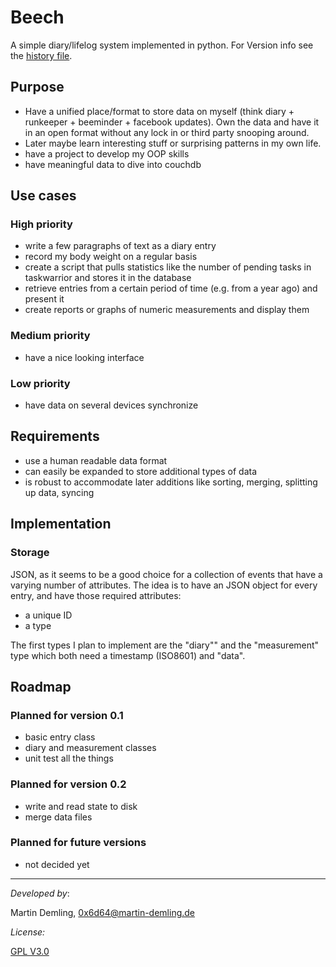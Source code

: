 # Beech
A simple diary/lifelog system implemented in python. For Version info see the [history file](HISTORY.md).

## Purpose
- Have a unified place/format to store data on myself (think diary + runkeeper + beeminder + facebook updates). Own the data and have it in an open format without any lock in or third party snooping around.
- Later maybe learn interesting stuff or surprising patterns in my own life.
- have a project to develop my OOP skills
- have meaningful data to dive into couchdb

## Use cases

### High priority
- write a few paragraphs of text as a diary entry
- record my body weight on a regular basis
- create a script that pulls statistics like the number of pending tasks in taskwarrior and stores it in the database
- retrieve entries from a certain period of time (e.g. from a year ago) and present it
- create reports or graphs of numeric measurements and display them

### Medium priority
- have a nice looking interface

### Low priority
- have data on several devices synchronize

## Requirements
- use a human readable data format
- can easily be expanded to store additional types of data
- is robust to accommodate later additions like sorting, merging, splitting up data, syncing

## Implementation
### Storage
JSON, as it seems to be a good choice for a collection of events that have a varying number of attributes. The idea is to have an JSON object for every entry, and have those required attributes:

- a unique ID
- a type

The first types I plan to implement are the "diary"" and the "measurement" type which both need a timestamp (ISO8601) and "data".

## Roadmap
### Planned for version 0.1
- basic entry class
- diary and measurement classes
- unit test all the things

### Planned for version 0.2
- write and read state to disk
- merge data files

### Planned for future versions
- not decided yet 

--------
*Developed by*:

Martin Demling, 0x6d64@martin-demling.de  

*License:*

[GPL V3.0](http://www.gnu.org/licenses/gpl-3.0.html)

